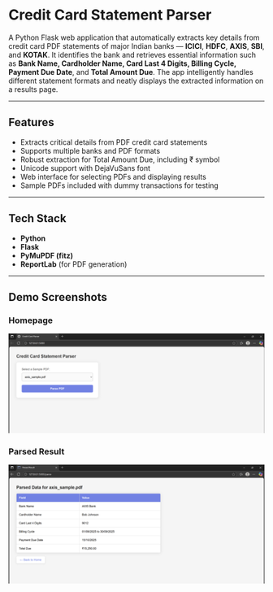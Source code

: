 # Credit Card Statement Parser

A Python Flask web application that automatically extracts key details from credit card PDF statements of major Indian banks — **ICICI**, **HDFC**, **AXIS**, **SBI**, and **KOTAK**. It identifies the bank and retrieves essential information such as **Bank Name, Cardholder Name, Card Last 4 Digits, Billing Cycle, Payment Due Date**, and **Total Amount Due**. The app intelligently handles different statement formats and neatly displays the extracted information on a results page.
 

---

## Features

- Extracts critical details from PDF credit card statements  
- Supports multiple banks and PDF formats  
- Robust extraction for Total Amount Due, including ₹ symbol  
- Unicode support with DejaVuSans font  
- Web interface for selecting PDFs and displaying results  
- Sample PDFs included with dummy transactions for testing  

---

## Tech Stack

- **Python**  
- **Flask**  
- **PyMuPDF (fitz)**  
- **ReportLab** (for PDF generation)  

---

## Demo Screenshots

### Homepage
![Homepage](screenshots/home.png)

### Parsed Result
![Parsed Result](screenshots/result.png)

